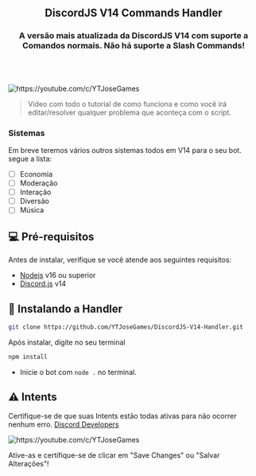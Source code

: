 <h2 align="center">DiscordJS V14 Commands Handler</h2>
<h3 align="center">A versão mais atualizada da DiscordJS V14 com suporte a Comandos normais. Não há suporte a Slash Commands!</h3>
<br/>
<br/>
<br/>

<img src="https://imgur.com/ORBxPBw.png" alt="https://youtube.com/c/YTJoseGames">

> Vídeo com todo o tutorial de como funciona e como você irá editar/resolver qualquer problema que aconteça com o script.

### Sistemas

Em breve teremos vários outros sistemas todos em V14 para o seu bot. segue a lista: 

- [ ] Economia
- [ ] Moderação
- [ ] Interação
- [ ] Diversão
- [ ] Música

## 💻 Pré-requisitos

Antes de instalar, verifique se você atende aos seguintes requisitos:

* [Nodejs](https://nodejs.org/en/) v16 ou superior
* [Discord.js](https://github.com/discordjs/discord.js/) v14

## 🚀 Instalando a Handler

```bash
git clone https://github.com/YTJoseGames/DiscordJS-V14-Handler.git
```

Após instalar, digite no seu terminal

```bash
npm install
```

- Inicie o bot com `node .` no terminal.

## ⚠ Intents

Certifique-se de que suas Intents estão todas ativas para não ocorrer nenhum erro. [Discord Developers](https://discord.com/developers/applications)

<img src="https://imgur.com/LCXObMt.png" alt="https://youtube.com/c/YTJoseGames">

Ative-as e certifique-se de clicar em "Save Changes" ou "Salvar Alterações"!
